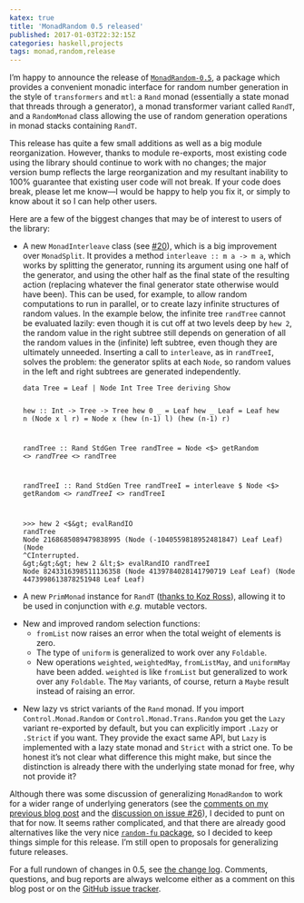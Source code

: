 ```yaml
---
katex: true
title: 'MonadRandom 0.5 released'
published: 2017-01-03T22:32:15Z
categories: haskell,projects
tags: monad,random,release
---
```


<p>I’m happy to announce the release of <a href="http://hackage.haskell.org/package/MonadRandom"><code>MonadRandom-0.5</code></a>, a package which provides a convenient monadic interface for random number generation in the style of <code>transformers</code> and <code>mtl</code>: a <code>Rand</code> monad (essentially a state monad that threads through a generator), a monad transformer variant called <code>RandT</code>, and a <code>RandomMonad</code> class allowing the use of random generation operations in monad stacks containing <code>RandT</code>.</p>
<p>This release has quite a few small additions as well as a big module reorganization. However, thanks to module re-exports, most existing code using the library should continue to work with no changes; the major version bump reflects the large reorganization and my resultant inability to 100% guarantee that existing user code will not break. If your code does break, please let me know—I would be happy to help you fix it, or simply to know about it so I can help other users.</p>
<p>Here are a few of the biggest changes that may be of interest to users of the library:</p>
<ul>
<li><p>A new <code>MonadInterleave</code> class (see <a href="https://github.com/byorgey/MonadRandom/issues/20">#20</a>), which is a big improvement over <code>MonadSplit</code>. It provides a method <code>interleave :: m a -&gt; m a</code>, which works by splitting the generator, running its argument using one half of the generator, and using the other half as the final state of the resulting action (replacing whatever the final generator state otherwise would have been). This can be used, for example, to allow random computations to run in parallel, or to create lazy infinite structures of random values. In the example below, the infinite tree <code>randTree</code> cannot be evaluated lazily: even though it is cut off at two levels deep by <code>hew 2</code>, the random value in the right subtree still depends on generation of all the random values in the (infinite) left subtree, even though they are ultimately unneeded. Inserting a call to <code>interleave</code>, as in <code>randTreeI</code>, solves the problem: the generator splits at each <code>Node</code>, so random values in the left and right subtrees are generated independently.</p>
<pre class="sourceCode literate haskell"><code>data Tree = Leaf | Node Int Tree Tree deriving Show

hew :: Int -&gt; Tree -&gt; Tree
hew 0 _    = Leaf
hew _ Leaf = Leaf
hew n (Node x l r) = Node x (hew (n-1) l) (hew (n-1) r)

randTree :: Rand StdGen Tree
randTree = Node &lt;$&gt; getRandom &lt;*&gt; randTree &lt;*&gt; randTree

randTreeI :: Rand StdGen Tree
randTreeI = interleave $ Node &lt;$&gt; getRandom &lt;*&gt; randTreeI &lt;*&gt; randTreeI

&gt;&gt;&gt; hew 2 &lt;$&gt; evalRandIO randTree
Node 2168685089479838995 (Node (-1040559818952481847) Leaf Leaf) (Node ^CInterrupted.
&gt;&gt;&gt; hew 2 &lt;$&gt; evalRandIO randTreeI
Node 8243316398511136358 (Node 4139784028141790719 Leaf Leaf) (Node 4473998613878251948 Leaf Leaf)</code></pre></li>
<li><p>A new <code>PrimMonad</code> instance for <code>RandT</code> (<a href="https://github.com/byorgey/MonadRandom/pull/30">thanks to Koz Ross</a>), allowing it to be used in conjunction with <em>e.g.</em> mutable vectors.</p></li>
<li>New and improved random selection functions:
<ul>
<li><code>fromList</code> now raises an error when the total weight of elements is zero.</li>
<li>The type of <code>uniform</code> is generalized to work over any <code>Foldable</code>.</li>
<li>New operations <code>weighted</code>, <code>weightedMay</code>, <code>fromListMay</code>, and <code>uniformMay</code> have been added. <code>weighted</code> is like <code>fromList</code> but generalized to work over any <code>Foldable</code>. The <code>May</code> variants, of course, return a <code>Maybe</code> result instead of raising an error.</li>
</ul></li>
<li><p>New lazy vs strict variants of the <code>Rand</code> monad. If you import <code>Control.Monad.Random</code> or <code>Control.Monad.Trans.Random</code> you get the <code>Lazy</code> variant re-exported by default, but you can explicitly import <code>.Lazy</code> or <code>.Strict</code> if you want. They provide the exact same API, but <code>Lazy</code> is implemented with a lazy state monad and <code>Strict</code> with a strict one. To be honest it’s not clear what difference this might make, but since the distinction is already there with the underlying state monad for free, why not provide it?</p></li>
</ul>
<p>Although there was some discussion of generalizing <code>MonadRandom</code> to work for a wider range of underlying generators (see the <a href="https://byorgey.wordpress.com/2016/11/16/monadrandom-0-5-and-mwc-random-feedback-wanted/">comments on my previous blog post</a> and the <a href="https://github.com/byorgey/MonadRandom/issues/26">discussion on issue #26</a>), I decided to punt on that for now. It seems rather complicated, and that there are already good alternatives like the very nice <a href="http://hackage.haskell.org/package/random-fu"><code>random-fu</code> package</a>, so I decided to keep things simple for this release. I’m still open to proposals for generalizing future releases.</p>
<p>For a full rundown of changes in 0.5, see <a href="https://github.com/byorgey/MonadRandom/blob/master/CHANGES.markdown">the change log</a>. Comments, questions, and bug reports are always welcome either as a comment on this blog post or on the <a href="https://github.com/byorgey/MonadRandom/issues">GitHub issue tracker</a>.</p>

